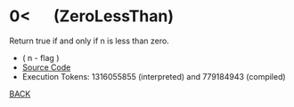 # 0&lt; &emsp; (ZeroLessThan)
Return true if and only if n is less than zero.
* ( n - flag )
* [Source Code](../words/core/ZeroLessThan.cs)
* Execution Tokens: 1316055855 (interpreted) and 779184943 (compiled)


[BACK](builtins.md#ZeroLessThan)
